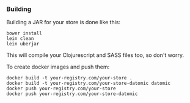 ### Building

Building a JAR for your store is done like this:

```shell
bower install
lein clean
lein uberjar
```

This will compile your Clojurescript and SASS files too, so don't worry.

To create docker images and push them:

```shell
docker build -t your-registry.com/your-store .
docker build -t your-registry.com/your-store-datomic datomic
docker push your-registry.com/your-store
docker push your-registry.com/your-store-datomic
```

